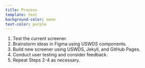 ```yaml
---
title: Process
template: text
background-color: none
text-color: purple
---
```


1. Test the current screener.
1. Brainstorm ideas in Figma using USWDS components.
1. Build new screener using USWDS, Jekyll, and GitHub Pages.
1. Conduct user testing and consider feedback.
1. Repeat Steps 2-4 as necessary.